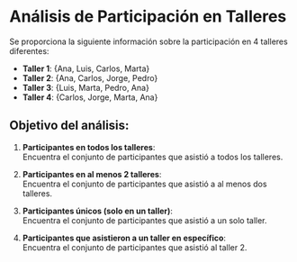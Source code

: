 # Análisis de Participación en Talleres

Se proporciona la siguiente información sobre la participación en 4 talleres diferentes:

- **Taller 1**: {Ana, Luis, Carlos, Marta}  
- **Taller 2**: {Ana, Carlos, Jorge, Pedro}  
- **Taller 3**: {Luis, Marta, Pedro, Ana}  
- **Taller 4**: {Carlos, Jorge, Marta, Ana}  

## Objetivo del análisis:

1. **Participantes en todos los talleres**:  
   Encuentra el conjunto de participantes que asistió a todos los talleres.  

2. **Participantes en al menos 2 talleres**:  
   Encuentra el conjunto de participantes que asistió a al menos dos talleres.  

3. **Participantes únicos (solo en un taller)**:  
   Encuentra el conjunto de participantes que asistió a un solo taller.  

4. **Participantes que asistieron a un taller en específico**:  
   Encuentra el conjunto de participantes que asistió al taller 2.
